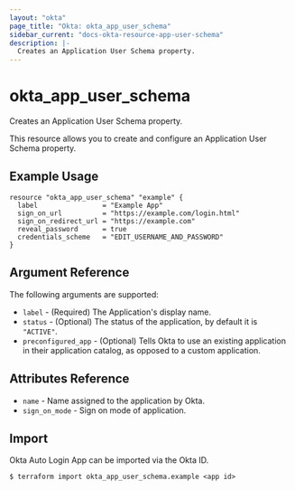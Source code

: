 ```yaml
---
layout: "okta"
page_title: "Okta: okta_app_user_schema"
sidebar_current: "docs-okta-resource-app-user-schema"
description: |-
  Creates an Application User Schema property.
---
```


# okta_app_user_schema

Creates an Application User Schema property.

This resource allows you to create and configure an Application User Schema property.

## Example Usage

```hcl
resource "okta_app_user_schema" "example" {
  label                = "Example App"
  sign_on_url          = "https://example.com/login.html"
  sign_on_redirect_url = "https://example.com"
  reveal_password      = true
  credentials_scheme   = "EDIT_USERNAME_AND_PASSWORD"
}
```

## Argument Reference

The following arguments are supported:

* `label` - (Required) The Application's display name.
* `status` - (Optional) The status of the application, by default it is `"ACTIVE"`.
* `preconfigured_app` - (Optional) Tells Okta to use an existing application in their application catalog, as opposed to a custom application.

## Attributes Reference

* `name` - Name assigned to the application by Okta.
* `sign_on_mode` - Sign on mode of application.

## Import

Okta Auto Login App can be imported via the Okta ID.

```
$ terraform import okta_app_user_schema.example <app id>
```
